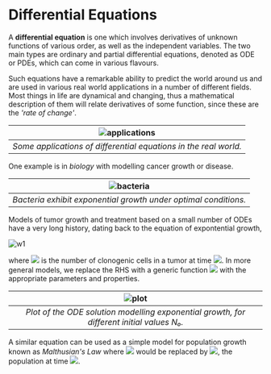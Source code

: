 # Differential Equations

A **differential equation** is one which involves derivatives of unknown functions of various order, as well as the independent variables. The two main types are ordinary and partial differential equations, denoted as ODE or PDEs, which can come in various flavours.

Such equations have a remarkable ability to predict the world around us and are used in various real world applications in a number of different fields. Most things in life are dynamical and changing, thus a mathematical description of them will relate derivatives of some function, since these are the *'rate of change'*.

| ![applications](https://user-images.githubusercontent.com/51001263/73230426-28389f80-4175-11ea-86e1-7d54655cdaf1.gif) | 
|:--:| 
| *Some applications of differential equations in the real world.* |
	
One example is in *biology* with modelling cancer growth or disease.

| ![bacteria](https://upload.wikimedia.org/wikipedia/commons/4/40/E.coli-colony-growth.gif) | 
|:--:| 
| *Bacteria exhibit exponential growth under optimal conditions.* |

Models of tumor growth and treatment based on a small number of ODEs have a very long history, dating back to the equation of expontential growth,

![w1](http://www.sciweavers.org/upload/Tex2Img_1580148506/render.png)

where <img src="https://render.githubusercontent.com/render/math?math=N(t)"> is the number of clonogenic cells in a tumor at time <img src="https://render.githubusercontent.com/render/math?math=t">. In more general models, we replace the RHS with a generic function <img src="https://render.githubusercontent.com/render/math?math=f(N)"> with the appropriate parameters and properties. 

| ![plot](https://user-images.githubusercontent.com/51001263/73230477-5cac5b80-4175-11ea-9c42-ed1dcf7ffaba.gif) | 
|:--:| 
| *Plot of the ODE solution modelling exponential growth, for different initial values N₀.* |

A similar equation can be used as a simple model for population growth known as *Malthusian's Law* where <img src="https://render.githubusercontent.com/render/math?math=N(t)"> would be replaced by <img src="https://render.githubusercontent.com/render/math?math=P(t)">, the population at time <img src="https://render.githubusercontent.com/render/math?math=t">.
